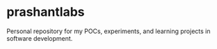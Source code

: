 # prashantlabs
Personal repository for my POCs, experiments, and learning projects in software development.
